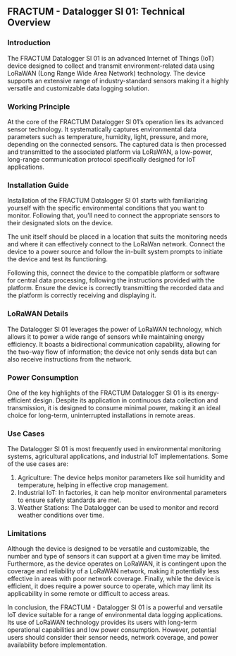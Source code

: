 ## FRACTUM - Datalogger Sl 01: Technical Overview 

### Introduction
The FRACTUM Datalogger Sl 01 is an advanced Internet of Things (IoT) device designed to collect and transmit environment-related data using LoRaWAN (Long Range Wide Area Network) technology. The device supports an extensive range of industry-standard sensors making it a highly versatile and customizable data logging solution.

### Working Principle

At the core of the FRACTUM Datalogger Sl 01’s operation lies its advanced sensor technology. It systematically captures environmental data parameters such as temperature, humidity, light, pressure, and more, depending on the connected sensors. The captured data is then processed and transmitted to the associated platform via LoRaWAN, a low-power, long-range communication protocol specifically designed for IoT applications.

### Installation Guide

Installation of the FRACTUM Datalogger Sl 01 starts with familiarizing yourself with the specific environmental conditions that you want to monitor. Following that, you'll need to connect the appropriate sensors to their designated slots on the device.

The unit itself should be placed in a location that suits the monitoring needs and where it can effectively connect to the LoRaWan network. Connect the device to a power source and follow the in-built system prompts to initiate the device and test its functioning.

Following this, connect the device to the compatible platform or software for central data processing, following the instructions provided with the platform. Ensure the device is correctly transmitting the recorded data and the platform is correctly receiving and displaying it.

### LoRaWAN Details

The Datalogger Sl 01 leverages the power of LoRaWAN technology, which allows it to power a wide range of sensors while maintaining energy efficiency. It boasts a bidirectional communication capability, allowing for the two-way flow of information; the device not only sends data but can also receive instructions from the network.

### Power Consumption

One of the key highlights of the FRACTUM Datalogger Sl 01 is its energy-efficient design. Despite its application in continuous data collection and transmission, it is designed to consume minimal power, making it an ideal choice for long-term, uninterrupted installations in remote areas.

### Use Cases
The Datalogger Sl 01 is most frequently used in environmental monitoring systems, agricultural applications, and industrial IoT implementations. Some of the use cases are:

1. Agriculture: The device helps monitor parameters like soil humidity and temperature, helping in effective crop management.
2. Industrial IoT: In factories, it can help monitor environmental parameters to ensure safety standards are met.
3. Weather Stations: The Datalogger can be used to monitor and record weather conditions over time.

### Limitations

Although the device is designed to be versatile and customizable, the number and type of sensors it can support at a given time may be limited. Furthermore, as the device operates on LoRaWAN, it is contingent upon the coverage and reliability of a LoRaWAN network, making it potentially less effective in areas with poor network coverage. Finally, while the device is efficient, it does require a power source to operate, which may limit its applicability in some remote or difficult to access areas.

In conclusion, the FRACTUM - Datalogger Sl 01 is a powerful and versatile IoT device suitable for a range of environmental data logging applications. Its use of LoRaWAN technology provides its users with long-term operational capabilities and low power consumption. However, potential users should consider their sensor needs, network coverage, and power availability before implementation.